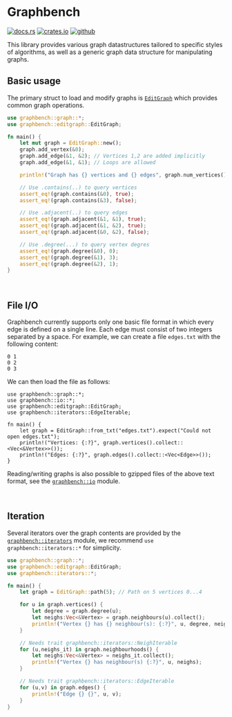 # Graphbench

[<img alt="docs.rs" src="https://img.shields.io/badge/docs.rs-graphbench-3873ad?style=flat-square&logo=docs.rs"/>](https://docs.rs/graphbench/latest/graphbench/)
[<img alt="crates.io" src="https://img.shields.io/crates/v/graphbench?style=flat-square"/>](https://crates.io/crates/graphbench)
[<img alt="github" src="https://img.shields.io/badge/github-graphbench-ffdd55?style=flat-square&logo=github"/>](https://github.com/microgravitas/graphbench)

This library provides various graph datastructures tailored to specific styles of algorithms, as well as a generic graph
data structure for manipulating graphs.


## Basic usage

The primary struct to load and modify graphs is [`EditGraph`](https://docs.rs/graphbench/latest/graphbench/editgraph/struct.EditGraph.html) which provides common graph operations.

```rust
use graphbench::graph::*;
use graphbench::editgraph::EditGraph;

fn main() {
    let mut graph = EditGraph::new();
    graph.add_vertex(&0);   
    graph.add_edge(&1, &2); // Vertices 1,2 are added implicitly
    graph.add_edge(&1, &1); // Loops are allowed

    println!("Graph has {} vertices and {} edges", graph.num_vertices(), graph.num_edges());

    // Use .contains(..) to query vertices
    assert_eq!(graph.contains(&0), true);
    assert_eq!(graph.contains(&3), false);

    // Use .adjacent(..) to query edges
    assert_eq!(graph.adjacent(&1, &1), true);
    assert_eq!(graph.adjacent(&1, &2), true);
    assert_eq!(graph.adjacent(&0, &2), false);

    // Use .degree(...) to query vertex degres
    assert_eq!(graph.degree(&0), 0);
    assert_eq!(graph.degree(&1), 3);
    assert_eq!(graph.degree(&2), 1);
}
```

<br/>


## File I/O

Graphbench currently supports only one basic file format in which every edge is defined on a single line.
Each edge must consist of two integers separated by a space. For example, we can create a file `edges.txt` 
with the following content:
```text
0 1
0 2
0 3
```
We can then load the file as follows:

```rust,no_run
use graphbench::graph::*;
use graphbench::io::*;
use graphbench::editgraph::EditGraph;
use graphbench::iterators::EdgeIterable;

fn main() {
    let graph = EditGraph::from_txt("edges.txt").expect("Could not open edges.txt");
    println!("Vertices: {:?}", graph.vertices().collect::<Vec<&Vertex>>());
    println!("Edges: {:?}", graph.edges().collect::<Vec<Edge>>());
}
```

Reading/writing graphs is also possible to gzipped files of the above text format, 
see the [`graphbench::io`](https://docs.rs/graphbench/latest/graphbench/io/index.html) module.

<br/>


## Iteration

Several iterators over the graph contents are provided by the [`graphbench::iterators`](https://docs.rs/graphbench/latest/graphbench/iterators/index.html) module, we recommend `use graphbench::iterators::*` for simplicity. 

```rust
use graphbench::graph::*;
use graphbench::editgraph::EditGraph;
use graphbench::iterators::*;

fn main() {
    let graph = EditGraph::path(5); // Path on 5 vertices 0...4

    for u in graph.vertices() {
        let degree = graph.degree(u);
        let neighs:Vec<&Vertex> = graph.neighbours(u).collect();
        println!("Vertex {} has {} neighbour(s): {:?}", u, degree, neighs);
    }

    // Needs trait graphbench::iterators::NeighIterable
    for (u,neighs_it) in graph.neighbourhoods() {
        let neighs:Vec<&Vertex> = neighs_it.collect();
        println!("Vertex {} has neighbour(s) {:?}", u, neighs);
    }

    // Needs trait graphbench::iterators::EdgeIterable
    for (u,v) in graph.edges() {
        println!("Edge {} {}", u, v);
    }
}
```

<br/>